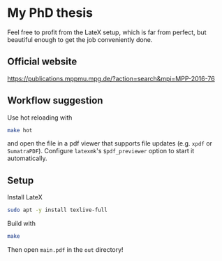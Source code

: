 # My PhD thesis

Feel free to profit from the LateX setup, which is far from perfect, but beautiful enough to get the job conveniently done.

## Official website
https://publications.mppmu.mpg.de/?action=search&mpi=MPP-2016-76

## Workflow suggestion
Use hot reloading with
```bash
make hot
```
and open the file in a pdf viewer that supports file updates (e.g. `xpdf` or `SumatraPDF`). Configure `latexmk`'s `$pdf_previewer` option to start it automatically.

## Setup
Install LateX
```bash
sudo apt -y install texlive-full
```

Build with
```bash
make
```

Then open `main.pdf` in the `out` directory!
